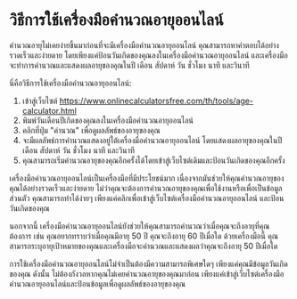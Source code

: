 วิธีการใช้เครื่องมือคำนวณอายุออนไลน์
====================================

คำนวณอายุไม่เคยง่ายขึ้นมาก่อนที่จะมีเครื่องมือคำนวณอายุออนไลน์ คุณสามารถหาคำตอบได้อย่างรวดเร็วและง่ายดาย โดยเพียงแค่ป้อนวันเกิดของคุณลงในเครื่องมือคำนวณอายุออนไลน์ และเครื่องมือจะทำการคำนวณและแสดงผลอายุของคุณในปี เดือน สัปดาห์ วัน ชั่วโมง นาที และวินาที

นี่คือวิธีการใช้เครื่องมือคำนวณอายุออนไลน์:

1. เข้าสู่เว็บไซต์ <https://www.onlinecalculatorsfree.com/th/tools/age-calculator.html>
2. พิมพ์วันเดือนปีเกิดของคุณลงในเครื่องมือคำนวณอายุออนไลน์
3. คลิกที่ปุ่ม "คำนวณ" เพื่อดูผลลัพธ์ของอายุของคุณ
4. จะมีผลลัพธ์การคำนวณแสดงอยู่ใต้เครื่องมือคำนวณอายุออนไลน์ โดยแสดงผลอายุของคุณในปี เดือน สัปดาห์ วัน ชั่วโมง นาที และวินาที
5. คุณสามารถเริ่มคำนวณอายุของคุณอีกครั้งได้โดยเข้าสู่เว็บไซต์เดิมและป้อนวันเกิดของคุณอีกครั้ง

เครื่องมือคำนวณอายุออนไลน์เป็นเครื่องมือที่มีประโยชน์มาก เนื่องจากมันช่วยให้คุณคำนวณอายุของคุณได้อย่างรวดเร็วและง่ายดาย ไม่ว่าคุณจะต้องการคำนวณอายุของคุณเพื่อใช้งานหรือเพื่อเป็นข้อมูลส่วนตัว คุณสามารถทำได้ง่ายๆ เพียงแค่คลิกเพื่อเข้าสู่เว็บไซต์เครื่องมือคำนวณอายุออนไลน์ และป้อนวันเกิดของคุณ

นอกจากนี้ เครื่องมือคำนวณอายุออนไลน์ยังช่วยให้คุณสามารถคำนวณว่าเมื่อคุณจะถึงอายุที่คุณต้องการ เช่น คุณอยากทราบว่าเมื่อคุณมีอายุ 50 ปี คุณจะถึงอายุ 60 ปีเมื่อใด ด้วยเครื่องมือนี้ คุณสามารถระบุอายุเป้าหมายของคุณและเครื่องมือจะคำนวณและแสดงผลว่าคุณจะถึงอายุ 50 ปีเมื่อใด

การใช้เครื่องมือคำนวณอายุออนไลน์ไม่จำเป็นต้องมีความสามารถพิเศษใดๆ เพียงแค่คุณมีข้อมูลวันเกิดของคุณ ดังนั้น ไม่ต้องกังวลหากคุณไม่เคยคำนวณอายุของคุณมาก่อน เพียงแค่เข้าสู่เว็บไซต์เครื่องมือคำนวณอายุออนไลน์และป้อนข้อมูลเพื่อดูผลลัพธ์ของอายุของคุณ